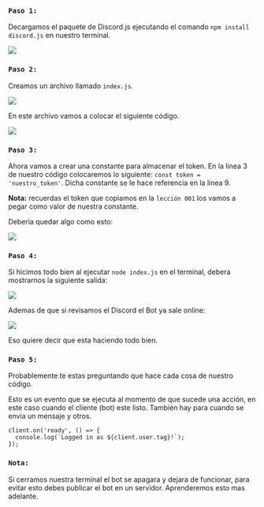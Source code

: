 ### `Paso 1:`

Decargamos el paquete de Discord.js ejecutando el comando `npm install discord.js` en nuestro terminal.

![](https://i.imgur.com/9Byl0RV.png)

### `Paso 2:`

Creamos un archivo llamado `index.js`.

![](https://i.imgur.com/PjKyWQi.png)

En este archivo vamos a colocar el siguiente código.

![](https://i.imgur.com/dY9BlNn.png)

### `Paso 3:`

Ahora vamos a crear una constante para almacenar el token.
En la linea 3 de nuestro código colocaremos lo siguiente: `const token = 'nuestro_token'`. Dicha constante se le hace referencia en la linea 9. 

**Nota:** recuerdas el token que copiamos en la `lección 001` los vamos a pegar como valor de nuestra constante.

Deberia quedar algo como esto:

![](https://i.imgur.com/necvYIl.png)

### `Paso 4:`

Si hicimos todo bien al ejecutar `node index.js` en el terminal, debera mostrarnos la siguiente salida:

![](https://i.imgur.com/Th9cgyF.png)

Ademas de que si revisamos el Discord el Bot ya sale online:

![](https://i.imgur.com/GvebjXI.png)

Eso quiere decir que esta haciendo todo bien.

### `Paso 5:`

Probablemente te estas preguntando que hace cada cosa de nuestro código.

Esto es un evento que se ejecuta al momento de que sucede una acción, en este caso cuando el cliente (bot) este listo. También hay para cuando se envia un mensaje y otros.

```
client.on('ready', () => {
  console.log(`Logged in as ${client.user.tag}!`);
});

```

### `Nota:`

Si cerramos nuestra terminal el bot se apagara y dejara de funcionar, para evitar esto debes publicar el bot en un servidor. Aprenderemos esto mas adelante.